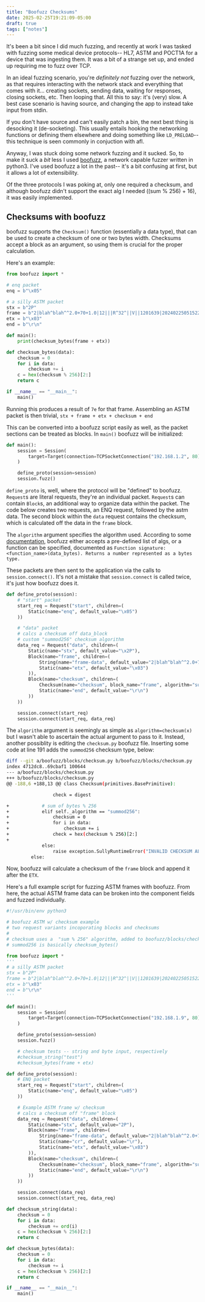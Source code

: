 ```yaml
---
title: "Boofuzz Checksums"
date: 2025-02-25T19:21:09-05:00
draft: true
tags: ["notes"]
---
```


It's been a bit since I did much fuzzing, and recently at work I was tasked with fuzzing some medical device protocols-- HL7, ASTM and POCT1A for a device that was ingesting them. It was a bit of a strange set up, and ended up requiring me to fuzz over TCP.

In an ideal fuzzing scenario, you're *definitely not* fuzzing over the network, as that requires interacting with the network stack and everything that comes with it... creating sockets, sending data, waiting for responses, closing sockets, etc. Then looping that. All this to say: it's (very) slow. A best case scenario is having source, and changing the app to instead take input from stdin. 

If you don't have source and can't easily patch a bin, the next best thing is desocking it (de-socketing). This usually entails hooking the networking functions or defining them elsewhere and doing something like `LD_PRELOAD`-- this technique is seen commonly in conjuction with afl.

Anyway, I was stuck doing some network fuzzing and it sucked. So, to make it suck a *bit* less I used [boofuzz](https://github.com/jtpereyda/boofuzz), a network capable fuzzer written in python3. I've used boofuzz a lot in the past-- it's a bit confusing at first, but it allows a lot of extensibility. 

Of the three protocols I was poking at, only one required a checksum, and although boofuzz didn't support the exact alg I needed ((sum % 256) + 16), it was easily implemented.

## Checksums with boofuzz

boofuzz supports the `Checksum()` function (essentially a data type), that can be used to create a checksum of one or two bytes width. Checksums accept a block as an argument, so using them is crucial for the proper calculation.

Here's an example:

```python
from boofuzz import *

# enq packet
enq = b"\x05"

# a silly ASTM packet
stx = b"2P"
frame = b"2|blah^blah^^2.0+70+1.0|12|||R^32^||V||1201639|20240225051522|2333352156323|19\r"
etx = b"\x03"
end = b"\r\n"

def main():
    print(checksum_bytes(frame + etx))

def checksum_bytes(data):
    checksum = 0
    for i in data:
        checksum += i
    c = hex(checksum % 256)[2:]
    return c

if __name__ == "__main__":
    main()
```

Running this produces a result of `7e` for that frame. Assembling an ASTM packet is then trivial, `stx + frame + etx + checksum + end`

This can be converted into a boofuzz script easily as well, as the packet sections can be treated as blocks. In `main()` boofuzz will be initialized:

```python
def main():
    session = Session(
        target=Target(connection=TCPSocketConnection("192.168.1.2", 80)),
    )

    define_proto(session=session)
    session.fuzz()
```

`define_proto` is, well, where the protocol will be "defined" to boofuzz. `Request`s are literal requests, they're an individual packet. `Request`s can contain `Block`s, an additional way to organize data within the packet. The code below creates two requests, an ENQ request, followed by the astm data. The second block within the `data` request contains the checksum, which is calculated off the data in the `frame` block.

The `algorithm` argument specifies the algorithm used. According to some [documentation](boofuzz/blocks/checksum.py), boofuzz either accepts a pre-defined list of algs, or a function can be specified, documented as `Function signature:  <function_name>(data_bytes). Returns a number represented as a bytes type.`

These packets are then sent to the application via the calls to `session.connect()`. It's not a mistake that `session.connect` is called twice, it's just how boofuzz does it.

```python
def define_proto(session):
    # "start" packet
    start_req = Request("start", children=(
        Static(name="enq", default_value="\x05")
    ))

    # "data" packet
    # calcs a checksum off data_block
    # custom "summod256" checksum algorithm
    data_req = Request("data", children=(
        Static(name="stx", default_value="\x2P"),
        Block(name="frame", children=(
            String(name="frame-data", default_value="2|blah^blah^^2.0+70+1.0|12|||R^32^||V||1201639|20240225051522|2333352156323|19\r"),
            Static(name="etx", default_value="\x03")
        )),
        Block(name="checksum", children=(
            Checksum(name="checksum", block_name="frame", algorithm="summod256"),
            Static(name="end", default_value="\r\n")
        ))        
    ))

    session.connect(start_req)
    session.connect(start_req, data_req)
```

The `algorithm` argument is seemingly as simple as `algorithm=checksum(x)` but I wasn't able to ascertain the actual argument to pass to it. Instead, another possiblity is editing the `checksum.py` boofuzz file. Inserting some code at line 191 adds the `summod256` checksum type, below:

```sh
diff --git a/boofuzz/blocks/checksum.py b/boofuzz/blocks/checksum.py
index 4712dc8..69cbaf1 100644
--- a/boofuzz/blocks/checksum.py
+++ b/boofuzz/blocks/checksum.py
@@ -188,6 +188,13 @@ class Checksum(primitives.BasePrimitive):

                 check = digest

+            # sum of bytes % 256
+            elif self._algorithm == "summod256":
+                checksum = 0
+                for i in data:
+                    checksum += i
+                check = hex(checksum % 256)[2:]
+
             else:
                 raise exception.SullyRuntimeError("INVALID CHECKSUM ALGORITHM SPECIFIED: %s" % self._algorithm)
         else:
```

Now, boofuzz will calculate a checksum of the `frame` block and append it after the `ETX`.

Here's a full example script for fuzzing ASTM frames with boofuzz. From here, the actual ASTM frame data can be broken into the component fields and fuzzed individually. 

```python
#!/usr/bin/env python3

# boofuzz ASTM w/ checksum example
# two request variants incoporating blocks and checksums
#   
# checksum uses a  "sum % 256" algorithm, added to boofuzz/blocks/checksum.py
# summod256 is basically checksum_bytes()

from boofuzz import *
'''
# a silly ASTM packet
stx = b"2P"
frame = b"2|blah^blah^^2.0+70+1.0|12|||R^32^||V||1201639|20240225051522|2333352156323|19"
etx = b"\x03"
end = b"\r\n"
'''

def main():
    session = Session(
        target=Target(connection=TCPSocketConnection("192.168.1.9", 80)),
    )

    define_proto(session=session)
    session.fuzz()

    # checksum tests -- string and byte input, respectively
    #checksum_string("test")
    #checksum_bytes(frame + etx)

def define_proto(session):
    # ENQ packet
    start_req = Request("start", children=(
        Static(name="enq", default_value="\x05")
    ))

    # Example ASTM frame w/ checksum
    # calcs a checksum off "frame" block
    data_req = Request("data", children=(
        Static(name="stx", default_value="2P"),
        Block(name="frame", children=(
            String(name="frame-data", default_value="2|blah^blah^^2.0+70+1.0|12|||R^32^||V||1201639|20240225051522|2333352156323|19"),
            Static(name="cr", default_value="\r"),
            Static(name="etx", default_value="\x03")
        )),
        Block(name="checksum", children=(
            Checksum(name="checksum", block_name="frame", algorithm="summod256"),
            Static(name="end", default_value="\r\n")
        ))        
    ))

    session.connect(data_req)
    session.connect(start_req, data_req)

def checksum_string(data):
    checksum = 0
    for i in data:
        checksum += ord(i)
    c = hex(checksum % 256)[2:]
    return c

def checksum_bytes(data):
    checksum = 0
    for i in data:
        checksum += i
    c = hex(checksum % 256)[2:]
    return c

if __name__ == "__main__":
    main()
```